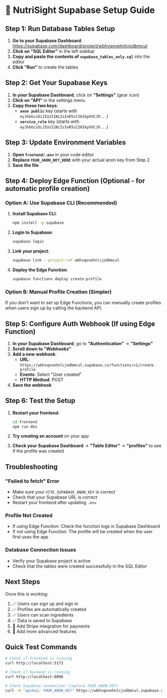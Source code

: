 # 🚀 NutriSight Supabase Setup Guide

## **Step 1: Run Database Tables Setup**

1. **Go to your Supabase Dashboard**: https://supabase.com/dashboard/project/wbhvqovehnlcjodbmcul
2. **Click on "SQL Editor"** in the left sidebar
3. **Copy and paste the contents of `supabase_tables_only.sql`** into the editor
4. **Click "Run"** to create the tables

## **Step 2: Get Your Supabase Keys**

1. **In your Supabase Dashboard**, click on **"Settings"** (gear icon)
2. **Click on "API"** in the settings menu
3. **Copy these two keys**:
   - **`anon public`** key (starts with `eyJhbGciOiJIUzI1NiIsInR5cCI6IkpXVCJ9...`)
   - **`service_role`** key (starts with `eyJhbGciOiJIUzI1NiIsInR5cCI6IkpXVCJ9...`)

## **Step 3: Update Environment Variables**

1. **Open `frontend/.env`** in your code editor
2. **Replace `YOUR_ANON_KEY_HERE`** with your actual anon key from Step 2
3. **Save the file**

## **Step 4: Deploy Edge Function (Optional - for automatic profile creation)**

### **Option A: Use Supabase CLI (Recommended)**

1. **Install Supabase CLI**:
   ```bash
   npm install -g supabase
   ```

2. **Login to Supabase**:
   ```bash
   supabase login
   ```

3. **Link your project**:
   ```bash
   supabase link --project-ref wbhvqovehnlcjodbmcul
   ```

4. **Deploy the Edge Function**:
   ```bash
   supabase functions deploy create-profile
   ```

### **Option B: Manual Profile Creation (Simpler)**

If you don't want to set up Edge Functions, you can manually create profiles when users sign up by calling the backend API.

## **Step 5: Configure Auth Webhook (If using Edge Function)**

1. **In your Supabase Dashboard**, go to **"Authentication"** → **"Settings"**
2. **Scroll down to "Webhooks"**
3. **Add a new webhook**:
   - **URL**: `https://wbhvqovehnlcjodbmcul.supabase.co/functions/v1/create-profile`
   - **Events**: Select "User created"
   - **HTTP Method**: POST
4. **Save the webhook**

## **Step 6: Test the Setup**

1. **Restart your frontend**:
   ```bash
   cd frontend
   npm run dev
   ```

2. **Try creating an account** on your app
3. **Check your Supabase Dashboard** → **"Table Editor"** → **"profiles"** to see if the profile was created

## **Troubleshooting**

### **"Failed to fetch" Error**
- Make sure your `VITE_SUPABASE_ANON_KEY` is correct
- Check that your Supabase URL is correct
- Restart your frontend after updating `.env`

### **Profile Not Created**
- If using Edge Function: Check the function logs in Supabase Dashboard
- If not using Edge Function: The profile will be created when the user first uses the app

### **Database Connection Issues**
- Verify your Supabase project is active
- Check that the tables were created successfully in the SQL Editor

## **Next Steps**

Once this is working:
1. ✅ Users can sign up and sign in
2. ✅ Profiles are automatically created
3. ✅ Users can scan ingredients
4. ✅ Data is saved to Supabase
5. 🔄 Add Stripe integration for payments
6. 🔄 Add more advanced features

## **Quick Test Commands**

```bash
# Check if frontend is running
curl http://localhost:5173

# Check if backend is running  
curl http://localhost:8000

# Check Supabase connection (replace YOUR_ANON_KEY)
curl -H "apikey: YOUR_ANON_KEY" https://wbhvqovehnlcjodbmcul.supabase.co/rest/v1/profiles
```


